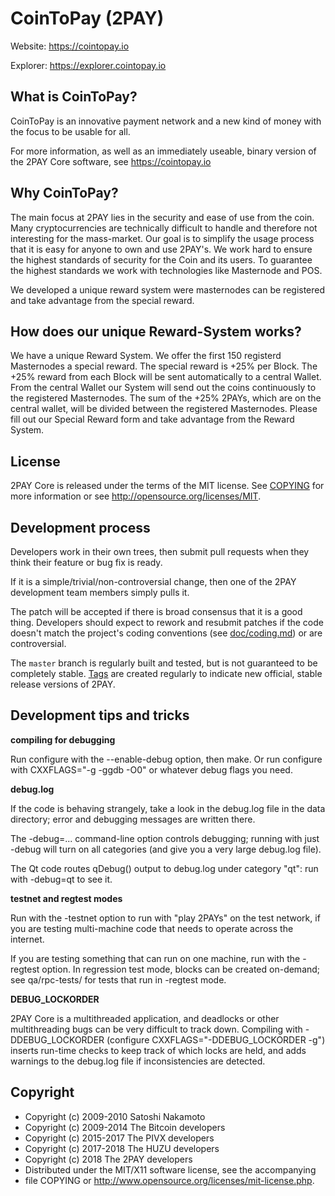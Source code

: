 CoinToPay (2PAY)
===================================

Website: https://cointopay.io

Explorer: https://explorer.cointopay.io

What is CoinToPay?
--------------

CoinToPay is an innovative payment network and a new kind of money with the focus to be usable for all.

For more information, as well as an immediately useable, binary version of
the 2PAY Core software, see https://cointopay.io


Why CoinToPay?
--------------

The main focus at 2PAY lies in the security and ease of use from the coin. Many cryptocurrencies are technically difficult to handle and therefore not interesting for the mass-market. Our goal is to simplify the usage process that it is easy for anyone to own and use 2PAY's. We work hard to ensure the highest standards of security for the Coin and its users. To guarantee the highest standards we work with technologies like Masternode and POS. 

We developed a unique reward system were masternodes can be registered and take advantage from the special reward. 


How does our unique Reward-System works?
--------------

We have a unique Reward System. We offer the first 150 registerd Masternodes a special reward. The special reward is +25% per Block. The +25% reward from each Block will be sent automatically to a central Wallet. From the central Wallet our System will send out the coins continuously to the registered Masternodes. The sum of the +25% 2PAYs, which are on the central wallet, will be divided between the registered Masternodes. Please fill out our Special Reward form and take advantage from the Reward System.

License
-------

2PAY Core is released under the terms of the MIT license. See [COPYING](COPYING) for more
information or see http://opensource.org/licenses/MIT.

Development process
-------------------

Developers work in their own trees, then submit pull requests when they think
their feature or bug fix is ready.

If it is a simple/trivial/non-controversial change, then one of the 2PAY
development team members simply pulls it.


The patch will be accepted if there is broad consensus that it is a good thing.
Developers should expect to rework and resubmit patches if the code doesn't
match the project's coding conventions (see [doc/coding.md](doc/coding.md)) or are
controversial.

The `master` branch is regularly built and tested, but is not guaranteed to be
completely stable. [Tags](https://github.com/smartinsider/cointopay/tags) are created
regularly to indicate new official, stable release versions of 2PAY.


Development tips and tricks
---------------------------

**compiling for debugging**

Run configure with the --enable-debug option, then make. Or run configure with
CXXFLAGS="-g -ggdb -O0" or whatever debug flags you need.

**debug.log**

If the code is behaving strangely, take a look in the debug.log file in the data directory;
error and debugging messages are written there.

The -debug=... command-line option controls debugging; running with just -debug will turn
on all categories (and give you a very large debug.log file).

The Qt code routes qDebug() output to debug.log under category "qt": run with -debug=qt
to see it.

**testnet and regtest modes**

Run with the -testnet option to run with "play 2PAYs" on the test network, if you
are testing multi-machine code that needs to operate across the internet.

If you are testing something that can run on one machine, run with the -regtest option.
In regression test mode, blocks can be created on-demand; see qa/rpc-tests/ for tests
that run in -regtest mode.

**DEBUG_LOCKORDER**

2PAY Core is a multithreaded application, and deadlocks or other multithreading bugs
can be very difficult to track down. Compiling with -DDEBUG_LOCKORDER (configure
CXXFLAGS="-DDEBUG_LOCKORDER -g") inserts run-time checks to keep track of which locks
are held, and adds warnings to the debug.log file if inconsistencies are detected.

**Сopyright**
------------
  - Copyright (c) 2009-2010 Satoshi Nakamoto
  - Copyright (c) 2009-2014 The Bitcoin developers
  - Copyright (c) 2015-2017 The PIVX developers
  - Copyright (c) 2017-2018 The HUZU developers
  - Copyright (c) 2018 The 2PAY developers
  - Distributed under the MIT/X11 software license, see the accompanying
  - file COPYING or http://www.opensource.org/licenses/mit-license.php.

